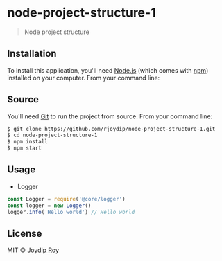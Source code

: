 # node-project-structure-1

> Node project structure

## Installation

To install this application, you'll need [Node.js](https://nodejs.org/en/download/) (which comes with [npm](http://npmjs.com)) installed on your computer. From your command line:

## Source

You'll need [Git](https://git-scm.com) to run the project from source. From your command line:

```bash
$ git clone https://github.com/rjoydip/node-project-structure-1.git 
$ cd node-project-structure-1
$ npm install
$ npm start
```

## Usage

- Logger

```js
const Logger = require('@core/logger')
const logger = new Logger()
logger.info('Hello world') // Hello world
```

## License

MIT © [Joydip Roy](https://github.com/rjoydip)